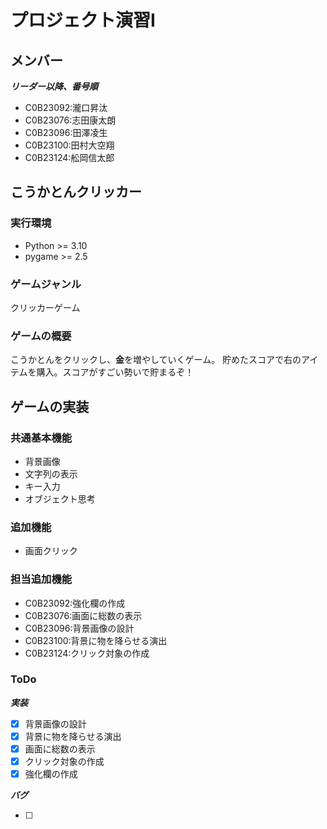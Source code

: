 # プロジェクト演習I

## メンバー

***リーダー以降、番号順***

- C0B23092:瀧口昇汰
- C0B23076:志田康太朗
- C0B23096:田澤凌生
- C0B23100:田村大空翔
- C0B23124:舩岡信太郎

## こうかとんクリッカー

### 実行環境

- Python >= 3.10
- pygame >= 2.5

### ゲームジャンル

クリッカーゲーム

### ゲームの概要

こうかとんをクリックし、**金**を増やしていくゲーム。
貯めたスコアで右のアイテムを購入。スコアがすごい勢いで貯まるぞ！

## ゲームの実装

### 共通基本機能

- 背景画像
- 文字列の表示
- キー入力
- オブジェクト思考

### 追加機能

- 画面クリック

### 担当追加機能

- C0B23092:強化欄の作成
- C0B23076:画面に総数の表示
- C0B23096:背景画像の設計
- C0B23100:背景に物を降らせる演出
- C0B23124:クリック対象の作成

### ToDo

***実装***

- [X] 背景画像の設計
- [X] 背景に物を降らせる演出
- [X] 画面に総数の表示
- [X] クリック対象の作成
- [X] 強化欄の作成

***バグ***

- [ ] #
